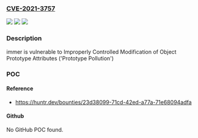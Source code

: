 ### [CVE-2021-3757](https://cve.mitre.org/cgi-bin/cvename.cgi?name=CVE-2021-3757)
![](https://img.shields.io/static/v1?label=Product&message=immerjs%2Fimmer&color=blue)
![](https://img.shields.io/static/v1?label=Version&message=%3C%3D%209.0.5%20&color=brighgreen)
![](https://img.shields.io/static/v1?label=Vulnerability&message=CWE-1321%20Improperly%20Controlled%20Modification%20of%20Object%20Prototype%20Attributes%20('Prototype%20Pollution')&color=brighgreen)

### Description

immer is vulnerable to Improperly Controlled Modification of Object Prototype Attributes ('Prototype Pollution')

### POC

#### Reference
- https://huntr.dev/bounties/23d38099-71cd-42ed-a77a-71e68094adfa

#### Github
No GitHub POC found.

